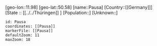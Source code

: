 ﻿---
location: [50.58,11.98]
mapzoom: [7,12] 
mapmarker: city 
type: City
tags:
- geo/City


SpocWebEntityId: 33265
isDeleted: false
confidential: public

---
[geo-lon::11.98]
[geo-lat::50.58]
[name::Pausa]
[Country::[[Germany]]]
[State :: [[../../Thüringen]] ]
[Population::]
[Unknown::]


```leaflet
id: Pausa
coordinates: [[Pausa]]
markerFile: [[Pausa]]
defaultZoom: 11 
maxZoom: 18
```

